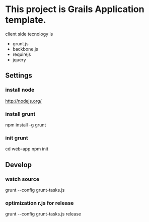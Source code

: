# This project is Grails Application template.

client side tecnology is
* grunt.js
* backbone.js
* requirejs
* jquery

## Settings

### install node
http://nodejs.org/

### install grunt
npm install -g grunt

### init grunt
cd web-app
npm init

## Develop

### watch source
grunt --config grunt-tasks.js

### optimization r.js for release
grunt --config grunt-tasks.js release
